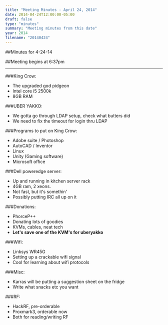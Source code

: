 ```yaml
---
title: "Meeting Minutes - April 24, 2014"
date: 2014-04-24T12:00:00-05:00
draft: false
type: "minutes"
summary: "Meeting minutes from this date"
year: 2014
filename: "20140424"
---
```


##Minutes for 4-24-14

##Meeting begins at 6:37pm

- - -

###King Crow:
* The upgraded god pidgeon
* Intel core i5 2500k
* 8GB RAM

###UBER YAKKO:
* We gotta go through LDAP setup, check what butters did
* We need to fix the timeout for login thru LDAP


###Programs to put on King Crow:
* Adobe suite / Photoshop
* AutoCAD / Inventor
* Linux
* Unity (Gaming software)
* Microsoft office

###Dell poweredge server:
* Up and running in kitchen server rack
* 4GB ram, 2 xeons.
* Not fast, but it's somethin'
* Possibly putting IRC all up on it

###Donations:
* PhorceP++
* Donating lots of goodies
* KVMs, cables, neat tech
* __Let's save one of the KVM's for uberyakko__

###Wifi:
* Linksys WR45G
* Setting up a crackable wifi signal
* Cool for learning about wifi protocols

###Misc:
* Karras will be putting a suggestion sheet on the fridge
* Write what snacks etc you want

###RF:
* HackRF, pre-orderable
* Proxmark3, orderable now
* Both for reading/writing RF
